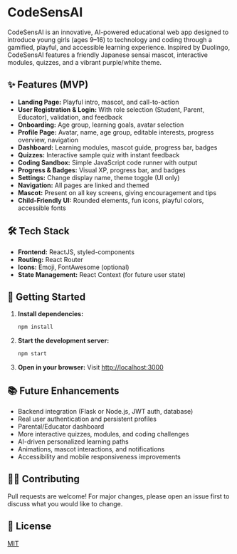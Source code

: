 # CodeSensAI

CodeSensAI is an innovative, AI-powered educational web app designed to introduce young girls (ages 9–16) to technology and coding through a gamified, playful, and accessible learning experience. Inspired by Duolingo, CodeSensAI features a friendly Japanese sensai mascot, interactive modules, quizzes, and a vibrant purple/white theme.

## ✨ Features (MVP)
- **Landing Page:** Playful intro, mascot, and call-to-action
- **User Registration & Login:** With role selection (Student, Parent, Educator), validation, and feedback
- **Onboarding:** Age group, learning goals, avatar selection
- **Profile Page:** Avatar, name, age group, editable interests, progress overview, navigation
- **Dashboard:** Learning modules, mascot guide, progress bar, badges
- **Quizzes:** Interactive sample quiz with instant feedback
- **Coding Sandbox:** Simple JavaScript code runner with output
- **Progress & Badges:** Visual XP, progress bar, and badges
- **Settings:** Change display name, theme toggle (UI only)
- **Navigation:** All pages are linked and themed
- **Mascot:** Present on all key screens, giving encouragement and tips
- **Child-Friendly UI:** Rounded elements, fun icons, playful colors, accessible fonts

## 🛠️ Tech Stack
- **Frontend:** ReactJS, styled-components
- **Routing:** React Router
- **Icons:** Emoji, FontAwesome (optional)
- **State Management:** React Context (for future user state)

## 🚀 Getting Started
1. **Install dependencies:**
   ```bash
   npm install
   ```
2. **Start the development server:**
   ```bash
   npm start
   ```
3. **Open in your browser:**
   Visit [http://localhost:3000](http://localhost:3000)

## 📚 Future Enhancements
- Backend integration (Flask or Node.js, JWT auth, database)
- Real user authentication and persistent profiles
- Parental/Educator dashboard
- More interactive quizzes, modules, and coding challenges
- AI-driven personalized learning paths
- Animations, mascot interactions, and notifications
- Accessibility and mobile responsiveness improvements

## 👩‍💻 Contributing
Pull requests are welcome! For major changes, please open an issue first to discuss what you would like to change.

## 📄 License
[MIT](LICENSE)
